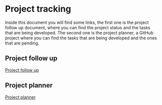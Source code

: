 # Project tracking

Inside this document you will find some links, the first one is the project follow up document, where you can find the project status and the tasks that are being developed. The second one is the project planner, a GitHub project where you can find the tasks that are being developed and the ones that are pending.

## Project follow up

[Project follow up](https://docs.google.com/spreadsheets/d/1jwxQr9kJG0H953cxi_KhxmUx7Of77138Xc5UtYZcYdA/edit?usp=sharing)

## Project planner

[Project planner](https://github.com/orgs/algosup/projects/14/views/3)

